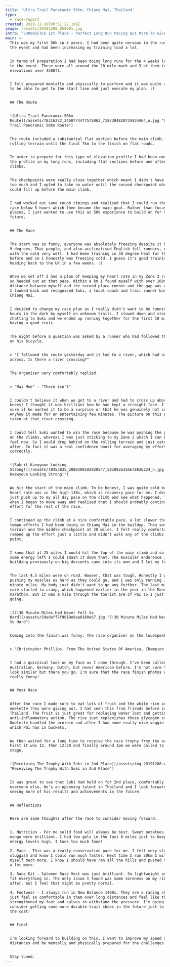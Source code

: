 ```yaml
---
title: 'Ultra Trail Panoramic 50km, Chiang Mai, Thailand'
type:
  - race-report
created: 2019-12-10T00:51:27.196Z
image: /assets/20191208_050001.jpg
intro: "\U0001F3C6 1st Place - Perfect Long Run Pacing But More To Give \U0001F3C6"
main: >-
  This was my first 50k in 4 years. I had been quite nervous in the run up to
  the event and had been increasing my training load a lot.


  In terms of preparation I had been doing long runs for the 4 weeks leading up
  to the event. These were all around the 20 mile mark and 3 of them including
  elevations over 4500ft.


  I felt prepared mentally and physically to perform and it was quite a relief
  to be able to get to the start line and just execute my plan. :)


  ## The Route


  ![Ultra Trail Panoramic 50km
  Route](/assets/78316272_2460774477575862_7187384820735934464_o.jpg "Ultra
  Trail Panoramic 50km Route")


  The route included a substantial flat section before the main climb. Then some
  rolling terrain until the final 7km to the finish on flat roads. 


  In order to prepare for this type of elevation profile I had been emulating
  the profile in my long runs, including flat sections before and after longer
  climbs. 


  The checkpoints were really close together which meant I didn't have to carry
  too much and I opted to take no water until the second checkpoint where I
  could fill up before the main climb. 


  I had worked out some rough timings and realised that I could run the whole
  race below 5 hours which then became the main goal. Rather than focusing on
  places, I just wanted to use this as 50k experience to build on for the
  future.


  ## The Race


  The start was so funny, everyone was absolutely freezing despite it being only
  9 degrees. Thai people, and also acclimatised English fell runners, can't deal
  with the cold very well. I had been training in 30 degree heat for the 6 weeks
  before and so I honestly was freezing cold. I guess it's good training for
  heading back to the UK in a few weeks. :)


  When we set off I had a plan of keeping my heart rate in my Zone 2 range, and
  so headed out at that pace. Within a km I found myself with over 100m of
  distance between myself and the second place runner and the gap was extending.
  I looked back and recognised Suki, a local coach and trail runner based in
  Chiang Mai. 


  I decided to change my race plan as I really didn't want to be running for 2.5
  hours in the dark by myself on unknown trails. I slowed down and started
  chatting to Suki and we ended up running together for the first 10 miles and
  having a good craic. 


  The night before a question was asked by a runner who had followed the route
  on his bicycle. 


  > "I followed the route yesterday and it led to a river, which had no way
  across. Is there a river crossing?"


  The organiser very comfortably replied.


  > "Mai Mee" - "There isn't"


  I couldn't believe it when we got to a river and had to cross up above our
  knees! I thought it was brilliant how he had kept a straight face. I'm not
  sure if he wanted it to be a surprise or that he was genuinely not sure.
  Anyhow it made for an entertaining few minutes. The picture on this post was
  taken at that river crossing.


  I could tell Suki wanted to win the race because he was pushing the pace a lot
  on the climbs, whereas I was just sticking to my Zone 2 which I can keep by
  feel now. So I would drop behind on the rolling terrain and just catch up
  after. In fact it was a real confidence boost for averaging my effort out
  correctly.


  ![Sukrit Kaewyoun Looking
  Strong!](/assets/78453835_2880308102020547_5818926356678836224_n.jpg "Sukrit
  Kaewyoun Looking Strong!")


  We hit the start of the main climb. To be honest, I was quite cold because my
  heart rate was in the high 130s, which is recovery pace for me. I decided to
  just push up to my all day pace on the climb and see what happened. That's
  when I began to move away and realised that I should probably continue the
  effort for the rest of the race.


  I continued up the climb at a nice comfortable pace, a lot slower than the
  tempo efforts I had been doing in Chiang Mai in the buildup. Then some rolling
  terrain and the middle checkpoint at 20 miles. I felt really comfortable so
  ramped up the effort just a little and didn't walk any of the climbs from that
  point.


  I knew that at 25 miles I would hit the top of the main climb and so if I had
  some energy left I could smash it down that. The muscular endurance I had been
  building previously on big descents came into its own and I let my legs fly.


  The last 4.5 miles were on road. Wowser, that was tough. Honestly I was
  pushing my muscles as hard as they could go, and I was only running 7:30
  minute miles. My body just didn't want to go any further. The last mile and my
  core started to cramp, which happened earlier in the year in the Manchester
  marathon. But it was a mile through the tourist are of Pai so I just kept
  going.


  ![7:30 Minute Miles Had Never Felt So
  Hard](/assets/5dedaff7f9619e9aa8160e67.jpg "7:30 Minute Miles Had Never Felt
  So Hard")


  Coming into the finish was funny. The race organiser on the loudspeaker said: 


  > "Christopher Phillips, From The United States Of America, Champion of 50K"


  I had a quizzical look on my face as I came through. I've been called
  Australian, Germany, Dutch, but never American before. I'm not sure the flags
  look similar but there you go. I'm sure that the race finish photos will look
  really funny! 


  ## Post Race


  After the race I made sure to eat lots of fruit and the white rice and
  omelette they were giving out. I had seen this from friends before in
  Thailand. The fruit is just great for replacing water lost and getting that
  anti-inflammatory action. The rice just replenishes those glycogen stores.
  Omelette handled the protein and after I had some really nice veggie food
  which Pai has in buckets.


  We then waited for a long time to receive the race trophy from the organisers.
  First it was 12, then 12:30 and finally around 1pm we were called to the
  stage.


  ![Receiving The Trophy With Suki in 2nd Place](/assets/img-20191208-wa0003.jpg
  "Receiving The Trophy With Suki in 2nd Place")


  It was great to see that Suki had held on for 2nd place, comfortably ahead of
  everyone else. He's an upcoming talent in Thailand and I look forward to
  seeing more of his results and achievements in the future.


  ## Reflections


  Here are some thoughts after the race to consider moving forward:


  1. Nutrition - For me solid food will always be best. Sweet potatoes and dried
  mango were brilliant. I had two gels in the last 8 miles just to keep the
  energy levels high. I took too much food!

  2. Pace - This was a really conservative pace for me. I felt very slow and
  sluggish and know I could run much faster. Next time I run 50km I will push
  myself much more. I know I should have ran all the hills and pushed the flats
  a lot more.

  3. Race Kit - Salomon Race Vest was just brilliant. So lightweight and easy to
  fit everything in. The only issue I found was some soreness on my ribs the day
  after, but I feel that might be pretty normal.

  4. Footwear - I always run in New Balance 1400s. They are a racing shoe, but I
  just feel so comfortable in them over long distances and feel like they have
  strengthened my feet and calves to withstand the pressure. I'm going to
  consider getting some more durable trail shoes in the future just to reduce
  the cost!


  ## Final


  I'm looking forward to building on this. I want to improve my speed at these
  distances and be mentally and physically prepared for the challenges of 2020. 


  Stay tuned.
---
```


